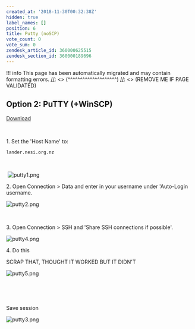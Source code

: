 ```yaml
---
created_at: '2018-11-30T00:32:38Z'
hidden: true
label_names: []
position: 6
title: Putty (noSCP)
vote_count: 0
vote_sum: 0
zendesk_article_id: 360000625515
zendesk_section_id: 360000189696
---
```




[//]: <> (REMOVE ME IF PAGE VALIDATED)
[//]: <> (vvvvvvvvvvvvvvvvvvvv)
!!! info
    This page has been automatically migrated and may contain formatting errors.
[//]: <> (^^^^^^^^^^^^^^^^^^^^)
[//]: <> (REMOVE ME IF PAGE VALIDATED)

## Option 2: PuTTY (+WinSCP)

[Download](https://www.chiark.greenend.org.uk/~sgtatham/putty/latest.html)

 

1\. Set the 'Host Name' to:

    lander.nesi.org.nz

 

 ![putty1.png](../../assets/images/putty1.png)

2\. Open Connection &gt; Data and enter in your username under
'Auto-Login username. 

![putty2.png](../../assets/images/putty2.png)

 

3\. Open Connection &gt; SSH and 'Share SSH connections if possible'.

![putty4.png](../../assets/images/putty4.png)

4\. Do this

SCRAP THAT, THOUGHT IT WORKED BUT IT DIDN'T

![putty5.png](../../assets/images/putty5.png)

 

 

Save session

![putty3.png](../../assets/images/putty3.png)
